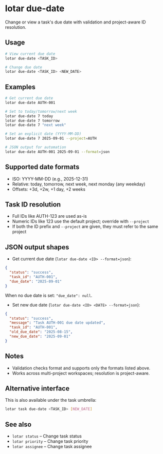 # lotar due-date

Change or view a task's due date with validation and project-aware ID resolution.

## Usage

```bash
# View current due date
lotar due-date <TASK_ID>

# Change due date
lotar due-date <TASK_ID> <NEW_DATE>
```

## Examples

```bash
# Get current due date
lotar due-date AUTH-001

# Set to today/tomorrow/next week
lotar due-date 7 today
lotar due-date 7 tomorrow
lotar due-date 7 "next week"

# Set an explicit date (YYYY-MM-DD)
lotar due-date 7 2025-09-01 --project=AUTH

# JSON output for automation
lotar due-date AUTH-001 2025-09-01 --format=json
```

## Supported date formats

- ISO: YYYY-MM-DD (e.g., 2025-12-31)
- Relative: today, tomorrow, next week, next monday (any weekday)
- Offsets: +3d, +2w, +1 day, +2 weeks

## Task ID resolution

- Full IDs like AUTH-123 are used as-is
- Numeric IDs like 123 use the default project; override with `--project`
- If both the ID prefix and `--project` are given, they must refer to the same project

## JSON output shapes

- Get current due date (`lotar due-date <ID> --format=json`):
```json
{
  "status": "success",
  "task_id": "AUTH-001",
  "due_date": "2025-09-01"
}
```
When no due date is set: `"due_date": null`.

- Set new due date (`lotar due-date <ID> <DATE> --format=json`):
```json
{
  "status": "success",
  "message": "Task AUTH-001 due date updated",
  "task_id": "AUTH-001",
  "old_due_date": "2025-08-15",
  "new_due_date": "2025-09-01"
}
```

## Notes

- Validation checks format and supports only the formats listed above.
- Works across multi-project workspaces; resolution is project-aware.

## Alternative interface

This is also available under the task umbrella:

```bash
lotar task due-date <TASK_ID> [NEW_DATE]
```

## See also

- `lotar status` – Change task status
- `lotar priority` – Change task priority
- `lotar assignee` – Change task assignee
